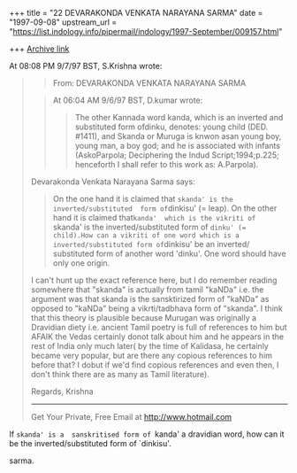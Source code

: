 +++
title = "22 DEVARAKONDA VENKATA NARAYANA SARMA"
date = "1997-09-08"
upstream_url = "https://list.indology.info/pipermail/indology/1997-September/009157.html"

+++
[Archive link](https://list.indology.info/pipermail/indology/1997-September/009157.html)

At 08:08 PM 9/7/97 BST, S.Krishna wrote:
>
>
>
>>From: DEVARAKONDA VENKATA NARAYANA SARMA <narayana at hd1.vsnl.net.in>
>
>>At 06:04 AM 9/6/97 BST, D.kumar wrote:
>>
>>>The other Kannada word kanda, which is an inverted and substituted 
>form ofdinku, denotes: young child (DED. #1411), and Skanda or Muruga is 
>knwon asan young boy, young man, a boy god; and he is associated with 
>infants (AskoParpola; Deciphering the Indud Script;1994;p.225; 
>henceforth I shall refer to this work as: A.Parpola).
>
>
>Devarakonda Venkata Narayana Sarma says: 
>>On the one hand it is claimed that `skanda' is the inverted/substituted 
>form of`dinkisu' (= leap). On the other hand it is claimed that`kanda' 
>which is the vikriti of `skanda' is the inverted/substituted form of 
>`dinku' (= child).How can a vikriti of one word which is a 
>inverted/substituted form of`dinkisu' be an inverted/ substituted form 
>of another word 'dinku'. One word
>>should have only one origin.
>>
>>
>
>I can't hunt up the exact reference here, but I do remember reading 
>somewhere that "skanda" is actually from tamil "kaNDa" i.e. the argument 
>was that skanda is the sansktirized form of "kaNDa" as opposed to 
>"kaNDa" being a vikrti/tadbhava form of "skanda". I think that this 
>theory is plausible because Murugan was originally a Dravidian diety 
>i.e. ancient Tamil poetry is full of references to him but AFAIK the 
>Vedas certainly donot talk about him and he appears in the rest of India 
>only much later( by the time of Kalidasa, he certainly became very 
>popular, but are there any copious references to him before that? I 
>dobut if we'd find copious references and even then, I don't think there 
>are as many as Tamil literature).
>
>
>Regards,
>Krishna
>
>
>
>______________________________________________________
>Get Your Private, Free Email at http://www.hotmail.com
>
>
>

If `skanda' is a  sanskritised form of `kanda' a dravidian word, how can it
be the inverted/substituted form of `dinkisu'.

sarma.





